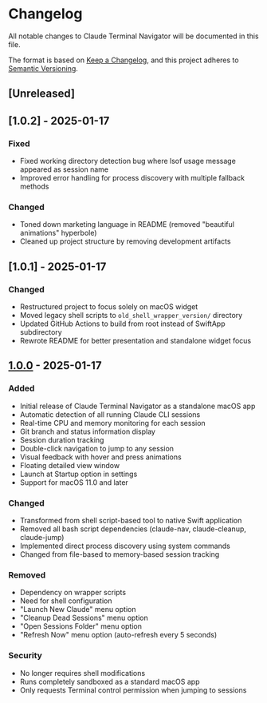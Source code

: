# Changelog

All notable changes to Claude Terminal Navigator will be documented in this file.

The format is based on [Keep a Changelog](https://keepachangelog.com/en/1.0.0/),
and this project adheres to [Semantic Versioning](https://semver.org/spec/v2.0.0.html).

## [Unreleased]

## [1.0.2] - 2025-01-17

### Fixed
- Fixed working directory detection bug where lsof usage message appeared as session name
- Improved error handling for process discovery with multiple fallback methods

### Changed
- Toned down marketing language in README (removed "beautiful animations" hyperbole)
- Cleaned up project structure by removing development artifacts

## [1.0.1] - 2025-01-17

### Changed
- Restructured project to focus solely on macOS widget
- Moved legacy shell scripts to `old_shell_wrapper_version/` directory
- Updated GitHub Actions to build from root instead of SwiftApp subdirectory
- Rewrote README for better presentation and standalone widget focus

## [1.0.0] - 2025-01-17

### Added
- Initial release of Claude Terminal Navigator as a standalone macOS app
- Automatic detection of all running Claude CLI sessions
- Real-time CPU and memory monitoring for each session
- Git branch and status information display
- Session duration tracking
- Double-click navigation to jump to any session
- Visual feedback with hover and press animations
- Floating detailed view window
- Launch at Startup option in settings
- Support for macOS 11.0 and later

### Changed
- Transformed from shell script-based tool to native Swift application
- Removed all bash script dependencies (claude-nav, claude-cleanup, claude-jump)
- Implemented direct process discovery using system commands
- Changed from file-based to memory-based session tracking

### Removed
- Dependency on wrapper scripts
- Need for shell configuration
- "Launch New Claude" menu option
- "Cleanup Dead Sessions" menu option
- "Open Sessions Folder" menu option
- "Refresh Now" menu option (auto-refresh every 5 seconds)

### Security
- No longer requires shell modifications
- Runs completely sandboxed as a standard macOS app
- Only requests Terminal control permission when jumping to sessions

[1.0.0]: https://github.com/GailenTech/claude-terminal-navigator/releases/tag/v1.0.0